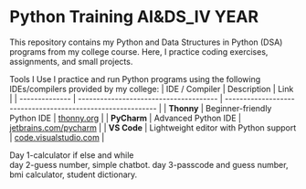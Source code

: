 # Python Training AI&DS_IV YEAR
This repository contains my Python and Data Structures in Python (DSA) programs from my college course. Here, I practice coding exercises, assignments, and small projects.

Tools I Use
I practice and run Python programs using the following IDEs/compilers provided by my college:
| IDE / Compiler | Description                            | Link                                                        |
| -------------- | -------------------------------------- | ----------------------------------------------------------- |
| **Thonny**     | Beginner-friendly Python IDE           | [thonny.org](https://thonny.org/)                           |
| **PyCharm**    | Advanced Python IDE                    | [jetbrains.com/pycharm](https://www.jetbrains.com/pycharm/) |
| **VS Code**    | Lightweight editor with Python support | [code.visualstudio.com](https://code.visualstudio.com/)     |


Day 1-calculator if else and while  
day 2-guess number,
      simple chatbot. 
day 3-passcode and guess number,
      bmi calculator,
      student dictionary. 
